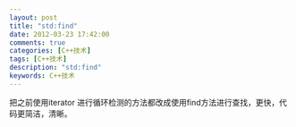 ```yaml
---
layout: post
title: "std:find"
date: 2012-03-23 17:42:00
comments: true
categories: [C++技术]
tags: [C++技术]
description: "std:find"
keywords: C++技术
---
```


把之前使用iterator 进行循环检测的方法都改成使用find方法进行查找，更快，代码更简洁，清晰。
